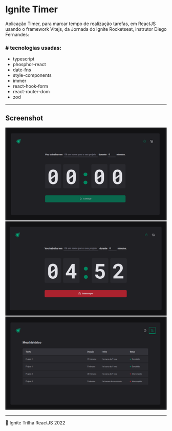 # Ignite Timer

Aplicação Timer, para marcar tempo de realização tarefas, em ReactJS usando o framework Vitejs, da Jornada do Ignite Rocketseat, instrutor Diego Fernandes:

### # tecnologias usadas:

- typescript
- phosphor-react
- date-fns
- style-components
- immer
- react-hook-form
- react-router-dom
- zod

---

## Screenshot
<div>
  <img src=".github/imagem1.png" style="width:530px"/>
  <img src=".github/imagem2.png" style="width:530px"/>
  <img src=".github/imagem3.png" style="width:530px"/>
</div>

---

💜 Ignite Trilha ReactJS 2022
